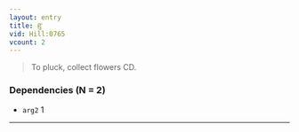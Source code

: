 ```yaml
---
layout: entry
title: ཐུ་
vid: Hill:0765
vcount: 2
---
```


> To pluck, collect flowers CD\.

### Dependencies (N = 2)
* `arg2` 1

---

